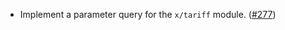 - Implement a parameter query for the `x/tariff` module. ([#277](https://github.com/strangelove-ventures/noble/pull/277))
